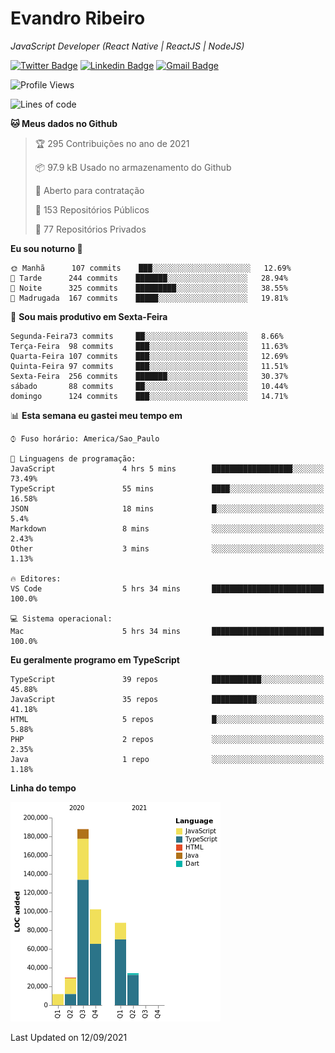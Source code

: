 # Evandro **Ribeiro**

*JavaScript Developer (React Native | ReactJS | NodeJS)*

[![Twitter Badge](https://img.shields.io/badge/-@ribeiroevandro-201B2D?style=flat-square&labelColor=201B2D&logo=twitter&logoColor=white&link=https://twitter.com/ribeiroevandro)](https://twitter.com/ribeiroevandro) 
[![Linkedin Badge](https://img.shields.io/badge/-Evandro%20Ribeiro-201B2D?style=flat-square&logo=Linkedin&logoColor=white&link=https://www.linkedin.com/in/ribeiroevandro)](https://www.linkedin.com/in/ribeiroevandro) 
[![Gmail Badge](https://img.shields.io/badge/-oi@ribeiroevandro.com.br-201B2D?style=flat-square&logo=Gmail&logoColor=white&link=mailto:oi@ribeiroevandro.com.br)](mailto:oi@ribeiroevandro.com.br)


<!--START_SECTION:waka-->
![Profile Views](http://img.shields.io/badge/Visualizac%C3%B5es%20do%20perfil-1-blue)

![Lines of code](https://img.shields.io/badge/Desde%20o%20Hello%20World%20eu%20escrevi-452959%20linhas%20de%20c%C3%B3digo-blue)

**🐱 Meus dados no Github** 

> 🏆 295 Contribuições no ano de 2021
 > 
> 📦 97.9 kB Usado no armazenamento do Github 
 > 
> 💼 Aberto para contratação
 > 
> 📜 153 Repositórios Públicos 
 > 
> 🔑 77 Repositórios Privados  
 > 
**Eu sou noturno 🦉** 

```text
🌞 Manhã      107 commits    ███░░░░░░░░░░░░░░░░░░░░░░   12.69% 
🌆 Tarde      244 commits    ███████░░░░░░░░░░░░░░░░░░   28.94% 
🌃 Noite      325 commits    █████████░░░░░░░░░░░░░░░░   38.55% 
🌙 Madrugada  167 commits    █████░░░░░░░░░░░░░░░░░░░░   19.81%

```
📅 **Sou mais produtivo em Sexta-Feira** 

```text
Segunda-Feira73 commits     ██░░░░░░░░░░░░░░░░░░░░░░░   8.66% 
Terça-Feira  98 commits     ███░░░░░░░░░░░░░░░░░░░░░░   11.63% 
Quarta-Feira 107 commits    ███░░░░░░░░░░░░░░░░░░░░░░   12.69% 
Quinta-Feira 97 commits     ███░░░░░░░░░░░░░░░░░░░░░░   11.51% 
Sexta-Feira  256 commits    ███████░░░░░░░░░░░░░░░░░░   30.37% 
sábado       88 commits     ██░░░░░░░░░░░░░░░░░░░░░░░   10.44% 
domingo      124 commits    ███░░░░░░░░░░░░░░░░░░░░░░   14.71%

```


📊 **Esta semana eu gastei meu tempo em** 

```text
⌚︎ Fuso horário: America/Sao_Paulo

💬 Linguagens de programação: 
JavaScript               4 hrs 5 mins        ██████████████████░░░░░░░   73.49% 
TypeScript               55 mins             ████░░░░░░░░░░░░░░░░░░░░░   16.58% 
JSON                     18 mins             █░░░░░░░░░░░░░░░░░░░░░░░░   5.4% 
Markdown                 8 mins              ░░░░░░░░░░░░░░░░░░░░░░░░░   2.43% 
Other                    3 mins              ░░░░░░░░░░░░░░░░░░░░░░░░░   1.13%

🔥 Editores: 
VS Code                  5 hrs 34 mins       █████████████████████████   100.0%

💻 Sistema operacional: 
Mac                      5 hrs 34 mins       █████████████████████████   100.0%

```

**Eu geralmente programo em TypeScript** 

```text
TypeScript               39 repos            ███████████░░░░░░░░░░░░░░   45.88% 
JavaScript               35 repos            ██████████░░░░░░░░░░░░░░░   41.18% 
HTML                     5 repos             █░░░░░░░░░░░░░░░░░░░░░░░░   5.88% 
PHP                      2 repos             ░░░░░░░░░░░░░░░░░░░░░░░░░   2.35% 
Java                     1 repo              ░░░░░░░░░░░░░░░░░░░░░░░░░   1.18%

```


**Linha do tempo**

![Chart not found](https://raw.githubusercontent.com/ribeiroevandro/ribeiroevandro/master/charts/bar_graph.png) 


 Last Updated on 12/09/2021
<!--END_SECTION:waka-->
